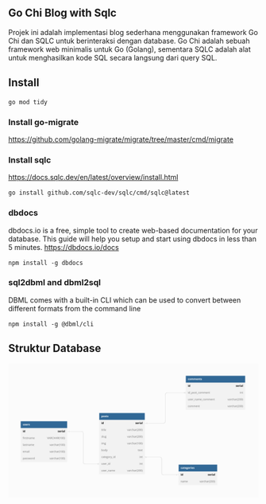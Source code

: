 ## Go Chi Blog with Sqlc

Projek ini adalah implementasi blog sederhana menggunakan framework Go Chi dan SQLC untuk berinteraksi dengan database. Go Chi adalah sebuah framework web minimalis untuk Go (Golang), sementara SQLC adalah alat untuk menghasilkan kode SQL secara langsung dari query SQL.

## Install

```
go mod tidy
```

### Install go-migrate

https://github.com/golang-migrate/migrate/tree/master/cmd/migrate

### Install sqlc

https://docs.sqlc.dev/en/latest/overview/install.html

```
go install github.com/sqlc-dev/sqlc/cmd/sqlc@latest
```

### dbdocs

dbdocs.io is a free, simple tool to create web-based documentation for your database. This guide will help you setup and start using dbdocs in less than 5 minutes.
https://dbdocs.io/docs

```
npm install -g dbdocs
```

### sql2dbml and dbml2sql

DBML comes with a built-in CLI which can be used to convert between different formats from the command line

```
npm install -g @dbml/cli
```

## Struktur Database

<img src="./images/gomuxblog.png" alt="database" />
